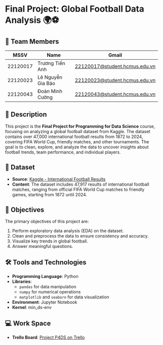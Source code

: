 # Final Project: Global Football Data Analysis 🌍⚽

## 👥 Team Members
| MSSV         | Name             | Gmail                |
|--------------|------------------|----------------------|
| 22120017    | Trương Tiến Anh         | 22120017@student.hcmus.edu.vn    | 
| 22120023    | Lê Nguyễn Gia Bảo       | 22120023@student.hcmus.edu.vn  | 
| 22120043    | Đoàn Minh Cường         | 22120043@student.hcmus.edu.vn |

## 📜 Description
This project is the **Final Project for Programming for Data Science** course, focusing on analyzing a global football dataset from Kaggle. The dataset contains over 47,000 international football results from 1872 to 2024, covering FIFA World Cup, friendly matches, and other tournaments. The goal is to clean, explore, and analyze the data to uncover insights about football trends, team performance, and individual players.

## 📂 Dataset
- **Source**: [Kaggle - International Football Results](https://www.kaggle.com/datasets/martj42/international-football-results-from-1872-to-2017?select=shootouts.csv)
- **Content**: The dataset includes 47,917 results of international football matches, ranging from official FIFA World Cup matches to friendly games, starting from 1872 until 2024.

## 🎯 Objectives
The primary objectives of this project are:  
1. Perform exploratory data analysis (EDA) on the dataset.  
2. Clean and preprocess the data to ensure consistency and accuracy.  
3. Visualize key trends in global football.  
4. Answer meaningful questions.

## 🛠️ Tools and Technologies
- **Programming Language**: Python  
- **Libraries**:  
  - `pandas` for data manipulation  
  - `numpy` for numerical operations  
  - `matplotlib` and `seaborn` for data visualization   
- **Environment**: Jupyter Notebook
- **Kernel**: min_ds-env

## 💻 Work Space
- **Trello Board**: [Project P4DS on Trello](https://trello.com/b/7rwU6m64/project-p4ds)
